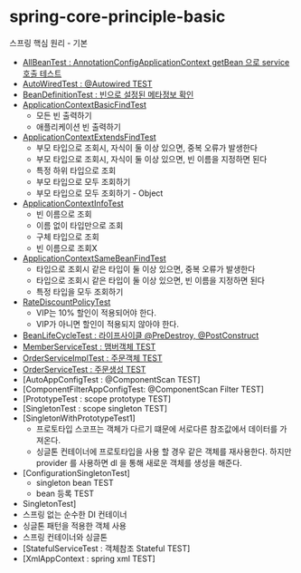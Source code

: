 # spring-core-principle-basic
스프링 핵심 원리 - 기본

- [AllBeanTest : AnnotationConfigApplicationContext getBean 으로 service 호출 테스트](https://github.com/youjaewoong/spring-core-principle-basic/blob/master/core/src/test/java/hello/core/autowired/AllBeanTest.java)
- [AutoWiredTest : @Autowired TEST](https://github.com/youjaewoong/spring-core-principle-basic/blob/master/core/src/test/java/hello/core/autowired/AutoWiredTest.java)
- [BeanDefinitionTest : 빈으로 설정된 메타정보 확인](https://github.com/youjaewoong/spring-core-principle-basic/blob/master/core/src/test/java/hello/core/beandefinition/BeanDefinitionTest.java)
- [ApplicationContextBasicFindTest](https://github.com/youjaewoong/spring-core-principle-basic/blob/master/core/src/test/java/hello/core/beanfind/ApplicationContextBasicFindTest.java)
  - 모든 빈 출력하기
  - 애플리케이션 빈 출력하기
- [ApplicationContextExtendsFindTest](https://github.com/youjaewoong/spring-core-principle-basic/blob/master/core/src/test/java/hello/core/beanfind/ApplicationContextExtendsFindTest.java)
  - 부모 타입으로 조회시, 자식이 둘 이상 있으면, 중복 오류가 발생한다
  - 부모 타입으로 조회시, 자식이 둘 이상 있으면, 빈 이름을 지정하면 된다
  - 특정 하위 타입으로 조회
  - 부모 타입으로 모두 조회하기
  - 부모 타입으로 모두 조회하기 - Object 
- [ApplicationContextInfoTest](https://github.com/youjaewoong/spring-core-principle-basic/blob/master/core/src/test/java/hello/core/beanfind/ApplicationContextInfoTest.java)
  - 빈 이름으로 조회
  - 이름 없이 타입만으로 조회
  - 구체 타입으로 조회
  - 빈 이름으로 조회X
- [ApplicationContextSameBeanFindTest](https://github.com/youjaewoong/spring-core-principle-basic/blob/master/core/src/test/java/hello/core/beanfind/ApplicationContextSameBeanFindTest.java)
  - 타입으로 조회시 같은 타입이 둘 이상 있으면, 중복 오류가 발생한다
  - 타입으로 조회시 같은 타입이 둘 이상 있으면, 빈 이름을 지정하면 된다
  - 특정 타입을 모두 조회하기
- [RateDiscountPolicyTest](https://github.com/youjaewoong/spring-core-principle-basic/blob/master/core/src/test/java/hello/core/discount/RateDiscountPolicyTest.java)
  - VIP는 10% 할인이 적용되어야 한다.
  - VIP가 아니면 할인이 적용되지 않아야 한다.
- [BeanLifeCycleTest : 라이프사이클 @PreDestroy, @PostConstruct](https://github.com/youjaewoong/spring-core-principle-basic/tree/master/core/src/test/java/hello/core/lifecycle)
- [MemberServiceTest : 맴버객체 TEST](https://github.com/youjaewoong/spring-core-principle-basic/blob/master/core/src/test/java/hello/core/member/MemberServiceTest.java)
- [OrderServiceImplTest : 주문객체 TEST](https://github.com/youjaewoong/spring-core-principle-basic/blob/master/core/src/test/java/hello/core/order/OrderServiceImplTest.java)
- [OrderServiceTest : 주문생성 TEST](https://github.com/youjaewoong/spring-core-principle-basic/blob/master/core/src/test/java/hello/core/order/OrderServiceTest.java)
- [AutoAppConfigTest : @ComponentScan TEST]
- [ComponentFilterAppConfigTest: @ComponentScan Filter TEST]
- [PrototypeTest : scope prototype TEST]
- [SingletonTest : scope singleton TEST]
- [SingletonWithPrototypeTest1]
  - 프로토타입 스코프는 객체가 다르기 떄문에 서로다른 참조값에서 데이터를 가져온다.
  - 싱글톤 컨테이너에 프로토타입을 사용 할 경우 같은 객체를 재사용한다. 하지만 provider 를 사용하면 dl 을 통해 새로운 객체를 생성을 해준다.
- [ConfigurationSingletonTest]
  - singleton bean TEST
  - bean 등록 TEST
 - SingletonTest]
  - 스프링 없는 순수한 DI 컨테이너
  - 싱글톤 패턴을 적용한 객체 사용
  - 스프링 컨테이너와 싱글톤
- [StatefulServiceTest : 객체참조 Stateful TEST]
- [XmlAppContext : spring xml TEST]
